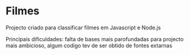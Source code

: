 # Filmes

Projecto criado para classificar filmes em Javascript e Node.js

Principais dificuldades: falta de bases mais parofundadas para projecto mais ambicioso, 
algum codigo tev de ser obtido de fontes extarnas 
